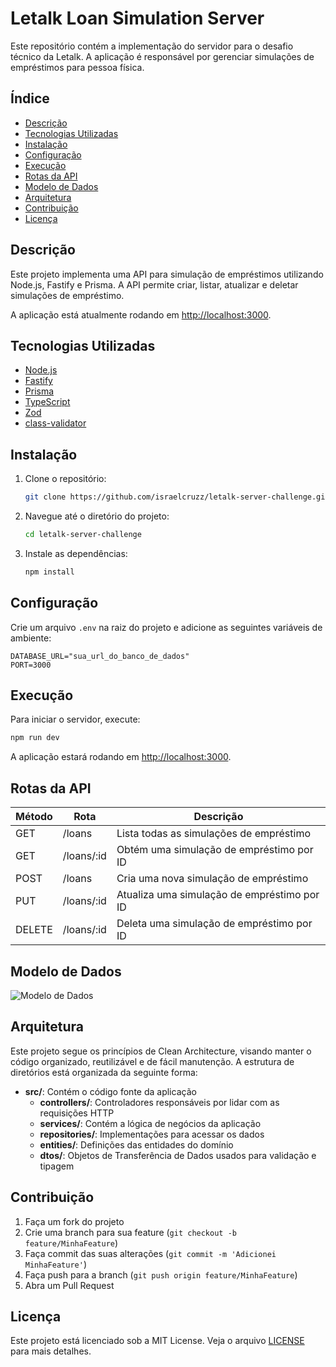 # Letalk Loan Simulation Server

Este repositório contém a implementação do servidor para o desafio técnico da Letalk. A aplicação é responsável por gerenciar simulações de empréstimos para pessoa física.

## Índice

- [Descrição](#descrição)
- [Tecnologias Utilizadas](#tecnologias-utilizadas)
- [Instalação](#instalação)
- [Configuração](#configuração)
- [Execução](#execução)
- [Rotas da API](#rotas-da-api)
- [Modelo de Dados](#modelo-de-dados)
- [Arquitetura](#arquitetura)
- [Contribuição](#contribuição)
- [Licença](#licença)

## Descrição

Este projeto implementa uma API para simulação de empréstimos utilizando Node.js, Fastify e Prisma. A API permite criar, listar, atualizar e deletar simulações de empréstimo.

A aplicação está atualmente rodando em [http://localhost:3000](http://localhost:3000).

## Tecnologias Utilizadas

- [Node.js](https://nodejs.org/)
- [Fastify](https://www.fastify.io/)
- [Prisma](https://www.prisma.io/)
- [TypeScript](https://www.typescriptlang.org/)
- [Zod](https://github.com/colinhacks/zod)
- [class-validator](https://github.com/typestack/class-validator)

## Instalação

1. Clone o repositório:

   ```bash
   git clone https://github.com/israelcruzz/letalk-server-challenge.git
   ```

2. Navegue até o diretório do projeto:

   ```bash
   cd letalk-server-challenge
   ```

3. Instale as dependências:

   ```bash
   npm install
   ```

## Configuração

Crie um arquivo `.env` na raiz do projeto e adicione as seguintes variáveis de ambiente:

```env
DATABASE_URL="sua_url_do_banco_de_dados"
PORT=3000
```

## Execução

Para iniciar o servidor, execute:

```bash
npm run dev
```

A aplicação estará rodando em [http://localhost:3000](http://localhost:3000).

## Rotas da API

| Método | Rota                     | Descrição                                 |
|--------|--------------------------|-------------------------------------------|
| GET    | /loans                   | Lista todas as simulações de empréstimo   |
| GET    | /loans/:id               | Obtém uma simulação de empréstimo por ID  |
| POST   | /loans                   | Cria uma nova simulação de empréstimo     |
| PUT    | /loans/:id               | Atualiza uma simulação de empréstimo por ID|
| DELETE | /loans/:id               | Deleta uma simulação de empréstimo por ID |

## Modelo de Dados

![Modelo de Dados](caminho/para/sua/imagem.png)

## Arquitetura

Este projeto segue os princípios de Clean Architecture, visando manter o código organizado, reutilizável e de fácil manutenção. A estrutura de diretórios está organizada da seguinte forma:

- **src/**: Contém o código fonte da aplicação
  - **controllers/**: Controladores responsáveis por lidar com as requisições HTTP
  - **services/**: Contém a lógica de negócios da aplicação
  - **repositories/**: Implementações para acessar os dados
  - **entities/**: Definições das entidades do domínio
  - **dtos/**: Objetos de Transferência de Dados usados para validação e tipagem

## Contribuição

1. Faça um fork do projeto
2. Crie uma branch para sua feature (`git checkout -b feature/MinhaFeature`)
3. Faça commit das suas alterações (`git commit -m 'Adicionei MinhaFeature'`)
4. Faça push para a branch (`git push origin feature/MinhaFeature`)
5. Abra um Pull Request

## Licença

Este projeto está licenciado sob a MIT License. Veja o arquivo [LICENSE](LICENSE) para mais detalhes.
